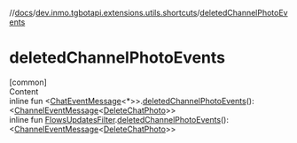 //[docs](../../index.md)/[dev.inmo.tgbotapi.extensions.utils.shortcuts](index.md)/[deletedChannelPhotoEvents](deleted-channel-photo-events.md)



# deletedChannelPhotoEvents  
[common]  
Content  
inline fun <[ChatEventMessage](../dev.inmo.tgbotapi.types.message.abstracts/-chat-event-message/index.md)<*>>.[deletedChannelPhotoEvents](deleted-channel-photo-events.md)(): <[ChannelEventMessage](../dev.inmo.tgbotapi.types.message/-channel-event-message/index.md)<[DeleteChatPhoto](../dev.inmo.tgbotapi.types.message.ChatEvents/-delete-chat-photo/index.md)>>  
inline fun [FlowsUpdatesFilter](../dev.inmo.tgbotapi.updateshandlers/-flows-updates-filter/index.md).[deletedChannelPhotoEvents](deleted-channel-photo-events.md)(): <[ChannelEventMessage](../dev.inmo.tgbotapi.types.message/-channel-event-message/index.md)<[DeleteChatPhoto](../dev.inmo.tgbotapi.types.message.ChatEvents/-delete-chat-photo/index.md)>>  



